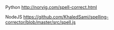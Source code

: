 


Python
http://norvig.com/spell-correct.html

NodeJS
https://github.com/KhaledSami/spelling-corrector/blob/master/src/spell.js
